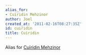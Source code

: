 ```yaml
---
alias_for:
- Cuïridin Mehzinor
author: Joel
created_at: '2011-02-16T08:27:35Z'
id: cuiridin
title: Cuiridin
---
```

Alias for [Cuïridin Mehzinor]

  [Cuïridin Mehzinor]: Cuïridin_Mehzinor